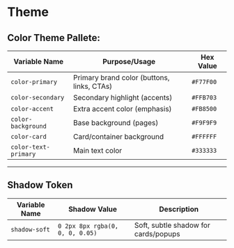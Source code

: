 # Theme

## Color Theme Pallete:

| Variable Name        | Purpose/Usage                              | Hex Value |
| -------------------- | ------------------------------------------ | --------- |
| `color-primary`      | Primary brand color (buttons, links, CTAs) | `#F77F00` |
| `color-secondary`    | Secondary highlight (accents)              | `#FFB703` |
| `color-accent`       | Extra accent color (emphasis)              | `#FB8500` |
| `color-background`   | Base background (pages)                    | `#F9F9F9` |
| `color-card`         | Card/container background                  | `#FFFFFF` |
| `color-text-primary` | Main text color                            | `#333333` |

---

## Shadow Token

| Variable Name | Shadow Value                    | Description                          |
| ------------- | ------------------------------- | ------------------------------------ |
| `shadow-soft` | `0 2px 8px rgba(0, 0, 0, 0.05)` | Soft, subtle shadow for cards/popups |
